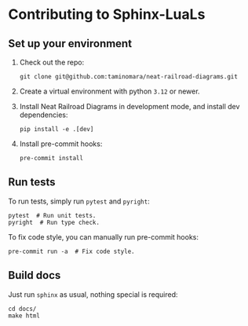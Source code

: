 # Contributing to Sphinx-LuaLs

## Set up your environment

1. Check out the repo:

   ```shell
   git clone git@github.com:taminomara/neat-railroad-diagrams.git
   ```

2. Create a virtual environment with python `3.12` or newer.

3. Install Neat Railroad Diagrams in development mode, and install dev dependencies:

   ```shell
   pip install -e .[dev]
   ```

4. Install pre-commit hooks:

   ```shell
   pre-commit install
   ```

## Run tests

To run tests, simply run `pytest` and `pyright`:

```shell
pytest  # Run unit tests.
pyright  # Run type check.
```

To fix code style, you can manually run pre-commit hooks:

```shell
pre-commit run -a  # Fix code style.
```


## Build docs

Just run `sphinx` as usual, nothing special is required:

```shell
cd docs/
make html
```
